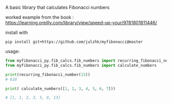 A basic library that calculates Fibonacci numbers

worked example from the book : https://learning.oreilly.com/library/view/speed-up-your/9781801811446/

install with 

```pip install git+https://github.com/julzhk/myfibonacci@master```


usage: 
```python
from myfibonacci_py.fib_calcs.fib_numbers import recurring_fibonacci_number
from myfibonacci_py.fib_calcs.fib_numbers import calculate_numbers

print(recurring_fibonacci_number(15))
# 610

print( calculate_numbers([1, 2, 3, 4, 5, 6, 7]))

# [1, 1, 2, 3, 5, 8, 13]

```